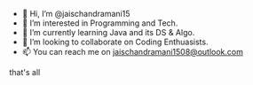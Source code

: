 - 👋 Hi, I’m @jaischandramani15
- 👀 I’m interested in Programming and Tech.
- 🌱 I’m currently learning Java and its DS & Algo.
- 💞️ I’m looking to collaborate on Coding Enthuasists.
- 📫 You can reach me on jaischandramani1508@outlook.com

<!---
jaischandramani15/jaischandramani15 is a ✨ special ✨ repository because its `README.md` (this file) appears on your GitHub profile.
You can click the Preview link to take a look at your changes.
--->
that's all

